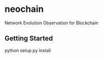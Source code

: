 # neochain
Network Evolution Observation for Blockchain


## Getting Started
python setup.py install
